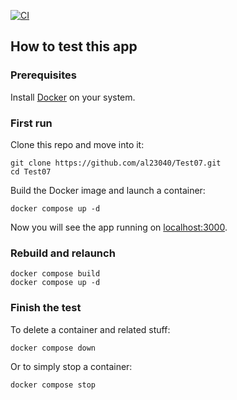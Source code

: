 [![CI](https://github.com/al23040/Test07/actions/workflows/ci.yml/badge.svg)](https://github.com/al23040/Test07/actions/workflows/ci.yml)

## How to test this app

### Prerequisites

Install [Docker](https://www.docker.com/) on your system.

### First run

Clone this repo and move into it:

    git clone https://github.com/al23040/Test07.git
    cd Test07

Build the Docker image and launch a container:

    docker compose up -d

Now you will see the app running on [localhost:3000](http://localhost:3000).

### Rebuild and relaunch

    docker compose build
    docker compose up -d

### Finish the test

To delete a container and related stuff:

    docker compose down

Or to simply stop a container:

    docker compose stop

